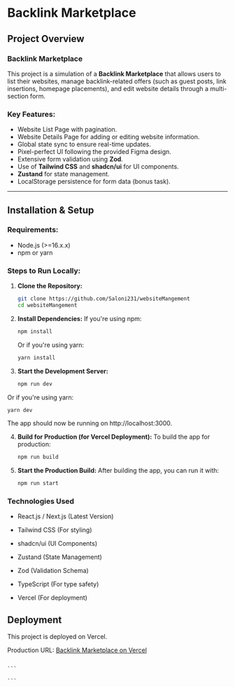 # Backlink Marketplace

## Project Overview

### Backlink Marketplace

This project is a simulation of a **Backlink Marketplace** that allows users to list their websites, manage backlink-related offers (such as guest posts, link insertions, homepage placements), and edit website details through a multi-section form.

### Key Features:

- Website List Page with pagination.
- Website Details Page for adding or editing website information.
- Global state sync to ensure real-time updates.
- Pixel-perfect UI following the provided Figma design.
- Extensive form validation using **Zod**.
- Use of **Tailwind CSS** and **shadcn/ui** for UI components.
- **Zustand** for state management.
- LocalStorage persistence for form data (bonus task).

---

## Installation & Setup

### Requirements:

- Node.js (>=16.x.x)
- npm or yarn

### Steps to Run Locally:

1. **Clone the Repository:**

   ```bash
   git clone https://github.com/Saloni231/websiteMangement
   cd websiteMangement

   ```

2. **Install Dependencies:**
   If you're using npm:

   ```bash
   npm install
   ```

   Or if you're using yarn:

   ```bash
   yarn install
   ```

3. **Start the Development Server:**
   ```bash
   npm run dev
   ```

Or if you're using yarn:

```bash
yarn dev
```

The app should now be running on http://localhost:3000.

4. **Build for Production (for Vercel Deployment):**
   To build the app for production:

   ```bash
   npm run build
   ```

5. **Start the Production Build:**
   After building the app, you can run it with:

   ```bash
   npm run start
   ```

### Technologies Used

- React.js / Next.js (Latest Version)

- Tailwind CSS (For styling)

- shadcn/ui (UI Components)

- Zustand (State Management)

- Zod (Validation Schema)

- TypeScript (For type safety)

- Vercel (For deployment)

## Deployment

This project is deployed on Vercel.

Production URL: [Backlink Marketplace on Vercel](https://backlinkmarketplace.vercel.app/my-website)

````

```

```
````
